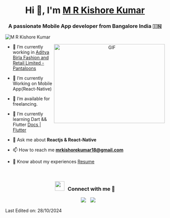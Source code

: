 <h1 align="center">Hi 👋, I'm <a href="https://github.com/mrkishorekumar" target="blank">
M R Kishore Kumar</a></h1>
<h3 align="center">A passionate Mobile App developer from Bangalore India &#127470;&#127475</h3>

<p align="left"> <img src="https://komarev.com/ghpvc/?username=mrkishorekumar&label=Profile%20views&color=0e75b6&style=flat" alt="M R Kishore Kumar" /> </p>

<a target="_blank" align="center">
  <img align="right" top="500" height="250" width="350" alt="GIF" src="https://miro.medium.com/max/1360/0*7Q3yvSIv_t0ioJ-Z.gif">
</a>

- 🔭 I’m currently working in <a href="https://www.pantaloons.com/" target="blank">Aditya Birla Fashion and Retail Limited - Pantaloons</a>

- 🌱 I’m currently Working on Mobile App(React-Native)

- 🤝 I’m available for freelancing.

- 🌱 I’m currently learning Dart && Flutter <a href="https://docs.flutter.dev/" target="blank">Docs | Flutter</a>

- 💬 Ask me about **Reactjs & React-Native**

- 📫 How to reach me **mrkishorekumar18@gmail.com**

- 📄 Know about my experiences <a href="https://github.com/mrkishorekumar/mrkishorekumar/blob/main/M%20R%20Kishore%20Kumar.pdf" target="blank">Resume</a>
<br/>
<h3 align="center" > <img src="https://media.giphy.com/media/iY8CRBdQXODJSCERIr/giphy.gif" width="30" height="30" style="margin-right: 10px;">Connect with me 🤝 </h3>

<p align="center">

<div align="center" class="icons-social" style="margin-left: 10px;">
  <a style="margin-left: 10px;" target="_blank" href="https://www.linkedin.com/in/mrkishorekumar/">
    <img src="https://img.icons8.com/doodle/40/000000/linkedin--v2.png"></a>
  <a style="margin-left: 10px;" target="_blank" href="http://youtube.com/mrkishorekumar?sub_confirmation=1">
    <img src="https://img.icons8.com/doodle/1x/youtube--v2.png" ></a>
</div>

</p>


Last Edited on: 28/10/2024
